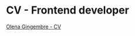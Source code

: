 # CV - Frontend developer

[Olena Gingembre - CV](https://helenagingembre.github.io/HelenaGingembre-CV/)

